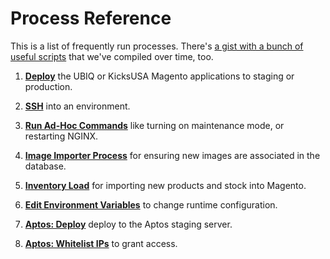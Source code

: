 # Process Reference

This is a list of frequently run processes. There's [a gist with a bunch of useful scripts](https://gist.github.com/rpnzl/403a88cbe41c32a7dd08ccab7ad958e9) that we've compiled over time, too.

1. [**Deploy**](#deploy-to-staging-or-production) the UBIQ or KicksUSA Magento applications to staging or production.

2. [**SSH**](#ssh-into-an-environment) into an environment.

3. [**Run Ad-Hoc Commands**](#run-ad-hoc-commands) like turning on maintenance mode, or restarting NGINX.

4. [**Image Importer Process**](#image-importer-process) for ensuring new images are associated in the database.

5. [**Inventory Load**](#inventory-load) for importing new products and stock into Magento.

6. [**Edit Environment Variables**](#update-environment-variables) to change runtime configuration.

7. [**Aptos: Deploy**](#deploy-aptos-staging) deploy to the Aptos staging server.

8. [**Aptos: Whitelist IPs**](#whitelist-ips-for-aptos-staging) to grant access.
